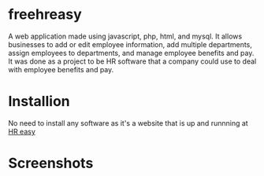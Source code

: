 # freehreasy
A web application made using javascript, php, html, and mysql. It allows businesses to add or edit employee information, add
multiple departments, assign employees to departments, and manage employee benefits and pay. It was done as a project to be HR software
that a company could use to deal with employee benefits and pay. 

# Installion
No need to install any software as it's a website that is up and runnning at [HR easy](www.freehreasy.com)

# Screenshots
